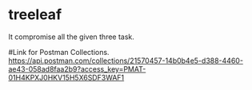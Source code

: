 # treeleaf
 It compromise all the given three task.


 #Link for Postman Collections.
 https://api.postman.com/collections/21570457-14b0b4e5-d388-4460-ae43-058ad8faa2b9?access_key=PMAT-01H4KPXJ0HKV15H5X6SDF3WAF1
